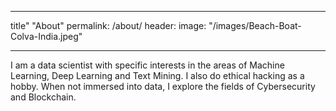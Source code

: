___
title" "About"
permalink: /about/
header:
	image: "/images/Beach-Boat-Colva-India.jpeg"
___

I am a data scientist with specific interests in the areas of Machine Learning, Deep Learning and Text Mining.
I also do ethical hacking as a hobby. When not immersed into data, I explore the fields of Cybersecurity and Blockchain.